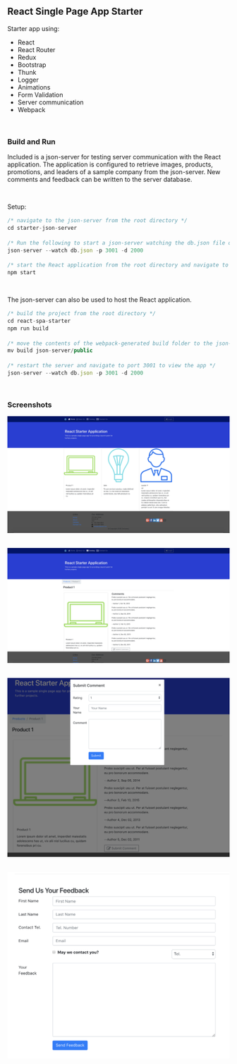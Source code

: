 ## React Single Page App Starter
Starter app using:
* React
* React Router
* Redux
* Bootstrap
* Thunk
* Logger
* Animations
* Form Validation
* Server communication
* Webpack

&nbsp;
### Build and Run
Included is a json-server for testing server communication with the React application. The application is configured to retrieve images, products, promotions, and leaders of a sample company from the json-server. New comments and feedback can be written to the server database.

&nbsp;

Setup:
```javascript
/* navigate to the json-server from the root directory */
cd starter-json-server

/* Run the following to start a json-server watching the db.json file on port 3001 with a 2000ms delay for testing. */
json-server --watch db.json -p 3001 -d 2000

/* start the React application from the root directory and navigate to port 3000 to view*/
npm start
```

&nbsp;

The json-server can also be used to host the React application.
```javascript
/* build the project from the root directory */
cd react-spa-starter
npm run build

/* move the contents of the webpack-generated build folder to the json-server public directory */
mv build json-server/public

/* restart the server and navigate to port 3001 to view the app */
json-server --watch db.json -p 3001 -d 2000
```
&nbsp;
### Screenshots
![alt text](./public/assets/screenshots/home.png)
&nbsp;

![alt text](./public/assets/screenshots/product.png)
&nbsp;

![alt text](./public/assets/screenshots/comment.png)
&nbsp;

![alt text](./public/assets/screenshots/feedback.png)